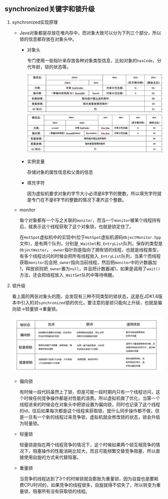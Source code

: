 ## synchronized关键字和锁升级

1. synchronized实现原理

   - Java对象都是存放在堆内存中，而对象大致可以分为下列三个部分，所以锁的信息都存放在对象头中。
     - 对象头

       专门使用一些指针来存放各种对象类型信息，比如对象的```hasCode```，分代年龄，锁的状态等。

       ![32位](https://github.com/nemolpsky/Note/raw/master/file/java_thread1/images/synchronized1.png)
       ![64位](https://github.com/nemolpsky/Note/raw/master/file/java_thread1/images/synchronized2.png)

     - 实例变量

       存储对象的属性信息和父类的信息

     - 填充字符

       因为虚拟机要求对象的字节大小必须是8字节的整数，所以填充字符就是专门在不是8字节的整数的情况下凑齐这个整数。

   - monitor

     每个对象都有一个与之关联的```monitor```，而当一个```monitor```被某个线程持有后，就表示这个线程获取了这个对象锁，也就是锁定住了。

     在```HotSpot```虚拟机中的实现中(位于```HotSpot```虚拟机源码```ObjectMonitor.hpp```文件)，是有两个队列，分别是```_WaitSet```和```_EntryList```队列，保存的类型是```ObjectWaiter```，```_owner```指针则是指向了拥有锁的线程，也就是线程类型，有多个线程访问的时候会把所有线程放入```_EntryList```队列，当某个而线程获取```monitor```后会把```_owner```指向当前线程，然后把```monitor```中的计数器加1，释放锁则把```_owner```置为```null```，并且把计数器减1，如果是调用了```wait()```方法，还会把线程放入```_WaitSet```队列中等待唤醒。

2. 锁升级

   看上面的两张对象头的图，会发现有三种不同类型的锁状态，这是在JDK1.6版本中引入的对```synchronized```锁的优化，要注意的是锁只能向上升级，也就是偏向锁->轻量锁->重量锁。

   ![锁类型](https://github.com/nemolpsky/Note/raw/master/file/java_thread1/images/synchronized3.png)

   - 偏向锁

     有时候一段代码虽然上了锁，但是可能一段时期内只有一个线程访问，这个时候任何竞争操作都是对性能的浪费。所以虚拟机做了优化，当第一个线程进来的时候会在对象头中把锁设置为偏向锁，同时也记录了这个线程的id，往后如果每次都是这个线程来获取锁，就什么同步操作都不做，但是一旦有一个新的线程过来竞争锁，虚拟机就会修改锁的状态，锁会升级为轻量锁。

   - 轻量锁

     轻量锁是指在两个线程竞争的情况下，这个时候如果两个锁互相竞争的情况下，阻塞操作的性能消耗比较大，而且可能频繁交替竞争阻塞，所以直接使用自旋的方式来代替阻塞。

   - 重量锁

     当竞争的线程达到了3个的时候锁就会膨胀为重量锁，因为自旋也是要耗费CPU时间的，如果竞争的线程很多，自旋就得不偿失了，所以转变为重量锁，阻塞所有没有获取锁的线程。


   
    